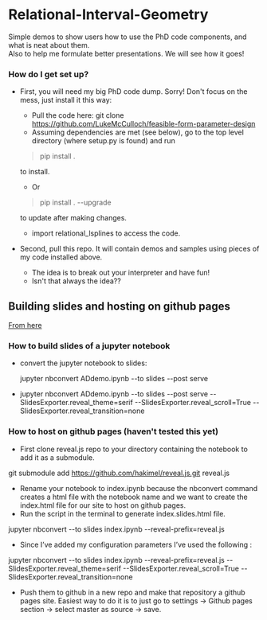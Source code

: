 # Relational-Interval-Geometry
Simple demos to show users how to use the PhD code components, and what is neat about them.  
Also to help me formulate better presentations.  We will see how it goes!


### How do I get set up? ###

* First, you will need my big PhD code dump.  Sorry!  Don't focus on the mess, just install it this way:
    *  Pull the code here:
    git clone https://github.com/LukeMcCulloch/feasible-form-parameter-design
    *  Assuming dependencies are met (see below), go to the top level directory (where setup.py is found)
    and run
    > pip install .

    to install.
    *  Or
    > pip install . --upgrade
    
    to update after making changes.
    *  import relational_lsplines to access the code.
    
* Second, pull this repo.  It will contain demos and samples using pieces of my code installed above.
    *  The idea is to break out your interpreter and have fun!
    *  Isn't that always the idea??
  

## Building slides and hosting on github pages
[From here](https://medium.com/learning-machine-learning/present-your-data-science-projects-with-jupyter-slides-75f20735eb0f)

### How to build slides of a jupyter notebook
 * convert the jupyter notebook to slides:
  
   jupyter nbconvert ADdemo.ipynb --to slides --post serve

 * jupyter nbconvert ADdemo.ipynb --to slides --post serve 
--SlidesExporter.reveal_theme=serif 
--SlidesExporter.reveal_scroll=True 
--SlidesExporter.reveal_transition=none


### How to host on github pages (haven't tested this yet)

 * First clone reveal.js repo to your directory containing the notebook to add it as a submodule.

git submodule add https://github.com/hakimel/reveal.js.git reveal.js

 * Rename your notebook to index.ipynb because the nbconvert command creates a html file with the notebook name and we want to create the index.html file for our site to host on github pages.
 * Run the script in the terminal to generate index.slides.html file.

jupyter nbconvert --to slides index.ipynb --reveal-prefix=reveal.js 

 * Since I’ve added my configuration parameters I’ve used the following :

jupyter nbconvert --to slides index.ipynb --reveal-prefix=reveal.js --SlidesExporter.reveal_theme=serif 
--SlidesExporter.reveal_scroll=True 
--SlidesExporter.reveal_transition=none

 * Push them to github in a new repo and make that repository a github pages site. Easiest way to do it is to just go to settings → Github pages section → select master as source → save.